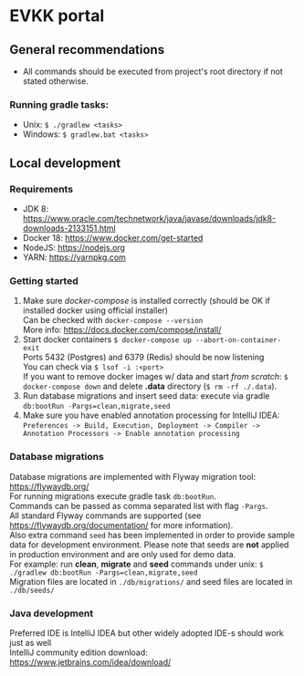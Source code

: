 # EVKK portal

## General recommendations
- All commands should be executed from project's root directory if not stated otherwise.

### Running gradle tasks:
- Unix: `$ ./gradlew <tasks>`
- Windows: `$ gradlew.bat <tasks>`

## Local development

### Requirements
- JDK 8: https://www.oracle.com/technetwork/java/javase/downloads/jdk8-downloads-2133151.html
- Docker 18: https://www.docker.com/get-started
- NodeJS: https://nodejs.org
- YARN: https://yarnpkg.com

### Getting started
1. Make sure *docker-compose* is installed correctly (should be OK if installed docker using official installer)  
   Can be checked with `docker-compose --version`  
   More info: https://docs.docker.com/compose/install/
2. Start docker containers `$ docker-compose up --abort-on-container-exit`  
   Ports 5432 (Postgres) and 6379 (Redis) should be now listening  
   You can check via `$ lsof -i :<port>`  
   If you want to remove docker images w/ data and start *from scratch*: `$ docker-compose down` and delete **.data** directory (`$ rm -rf ./.data`).
3. Run database migrations and insert seed data: execute via gradle `db:bootRun -Pargs=clean,migrate,seed`
4. Make sure you have enabled annotation processing for IntelliJ IDEA: `Preferences -> Build, Execution, Deployment -> Compiler -> Annotation Processors -> Enable annotation processing`
   
### Database migrations
Database migrations are implemented with Flyway migration tool: https://flywaydb.org/  
For running migrations execute gradle task `db:bootRun`.  
Commands can be passed as comma separated list with flag `-Pargs`.  
All standard Flyway commands are supported (see https://flywaydb.org/documentation/ for more information).  
Also extra command `seed` has been implemented in order to provide sample data for development environment.
Please note that seeds are **not** applied in production environment and are only used for demo data.    
For example: run **clean**, **migrate** and **seed** commands under unix: `$ ./gradlew db:bootRun -Pargs=clean,migrate,seed`  
Migration files are located in `./db/migrations/` and seed files are located in `./db/seeds/`  

### Java development
Preferred IDE is IntelliJ IDEA but other widely adopted IDE-s should work just as well  
IntelliJ community edition download: https://www.jetbrains.com/idea/download/
